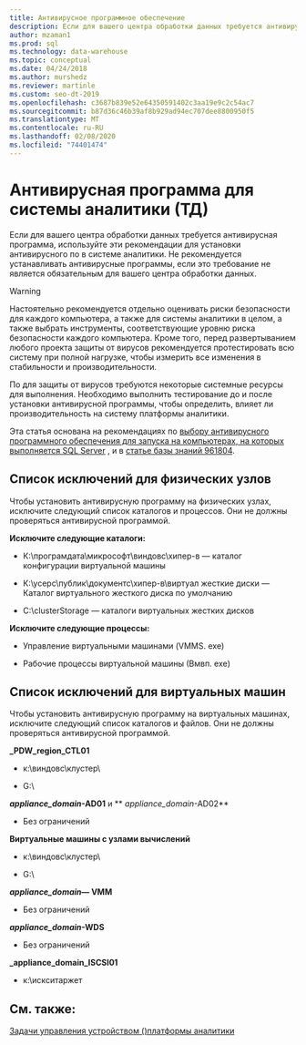 ```yaml
---
title: Антивирусное программное обеспечение
description: Если для вашего центра обработки данных требуется антивирусная программа, используйте эти рекомендации для установки антивирусного по в системе аналитики (ТД). Не рекомендуется устанавливать антивирусные программы, если это требование не является обязательным для вашего центра обработки данных.
author: mzaman1
ms.prod: sql
ms.technology: data-warehouse
ms.topic: conceptual
ms.date: 04/24/2018
ms.author: murshedz
ms.reviewer: martinle
ms.custom: seo-dt-2019
ms.openlocfilehash: c3687b839e52e64350591402c3aa19e9c2c54ac7
ms.sourcegitcommit: b87d36c46b39af8b929ad94ec707dee8800950f5
ms.translationtype: MT
ms.contentlocale: ru-RU
ms.lasthandoff: 02/08/2020
ms.locfileid: "74401474"
---
```

# <a name="antivirus-software-for-analytics-platform-system-aps"></a>Антивирусная программа для системы аналитики (ТД)
Если для вашего центра обработки данных требуется антивирусная программа, используйте эти рекомендации для установки антивирусного по в системе аналитики. Не рекомендуется устанавливать антивирусные программы, если это требование не является обязательным для вашего центра обработки данных.  
  
> [!WARNING]  
> Настоятельно рекомендуется отдельно оценивать риски безопасности для каждого компьютера, а также для системы аналитики в целом, а также выбрать инструменты, соответствующие уровню риска безопасности каждого компьютера. Кроме того, перед развертыванием любого проекта защиты от вирусов рекомендуется протестировать всю систему при полной нагрузке, чтобы измерить все изменения в стабильности и производительности.  
>   
> По для защиты от вирусов требуются некоторые системные ресурсы для выполнения. Необходимо выполнить тестирование до и после установки антивирусной программы, чтобы определить, влияет ли производительность на систему платформы аналитики.  
  
Эта статья основана на рекомендациях по [выбору антивирусного программного обеспечения для запуска на компьютерах, на которых выполняется SQL Server](https://support.microsoft.com/kb/309422) , и в [статье базы знаний 961804](https://support.microsoft.com/kb/961804/en-us).  
  
## <a name="exclusion-list-for-physical-hosts"></a>Список исключений для физических узлов  
Чтобы установить антивирусную программу на физических узлах, исключите следующий список каталогов и процессов. Они не должны проверяться антивирусной программой.  
  
**Исключите следующие каталоги:**  
  
-   К:\програмдата\микрософт\виндовс\хипер-в — каталог конфигурации виртуальной машины  
  
-   К:\усерс\публик\документс\хипер-в\виртуал жесткие диски — Каталог виртуального жесткого диска по умолчанию  
  
-   C:\clusterStorage — каталоги виртуальных жестких дисков  
  
**Исключите следующие процессы:**  
  
-   Управление виртуальными машинами (VMMS. exe)  
  
-   Рабочие процессы виртуальной машины (Вмвп. exe)  
  
## <a name="exclusion-list-for-virtual-machines-vms"></a>Список исключений для виртуальных машин  
Чтобы установить антивирусную программу на виртуальных машинах, исключите следующий список каталогов и файлов. Они не должны проверяться антивирусной программой.  
  
**_PDW_region_CTL01**  
  
-   к:\виндовс\клустер\  
  
-   G:\  
  
**_appliance_domain_-AD01** и ** _appliance_domain_-AD02**  
  
-   Без ограничений  
  
**Виртуальные машины с узлами вычислений**  
  
-   к:\виндовс\клустер\  
  
-   G:\  
  
**_appliance_domain_— VMM**  
  
-   Без ограничений  
  
**_appliance_domain_-WDS**  
  
-   Без ограничений  
  
**_appliance_domain_ISCSI01**  
  
-   к:\искситаржет  
  
## <a name="see-also"></a>См. также:  
[Задачи управления устройством &#40;&#41;платформы аналитики](appliance-management-tasks.md)  
  
